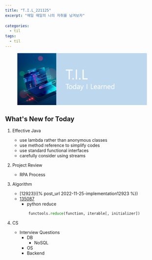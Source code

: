 ```yaml
---
title: "T.I.L_221125"
excerpt: "매일 매일의 나의 자취를 남겨보자"

categories:
  - til
tags:
  - til
---
```

<figure>
    <img src="/assets/images/til_image.png">
</figure>

## What's New for Today   
1. Effective Java
    - use lambda rather than anonymous classes
    - use method reference to simplify codes
    - use standard functional interfaces
    - carefully consider using streams 

2. Project Review
    - RPA Process

3. Algorithm 
    - [12923]({% post_url 2022-11-25-implementation12923 %})
    - [135087](https://www.programmers.co.kr/learn/courses/30/lessons/135807)
        - python reduce
        ```python
            functools.reduce(function, iterable[, initializer])
        ```

4. CS
    - Interview Questions
        - DB
            - NoSQL
        - OS
        - Backend